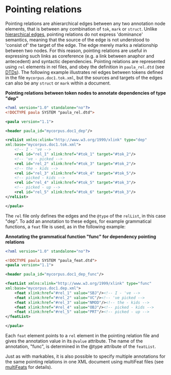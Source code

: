 # Pointing relations

Pointing relations are ahierarchical edges between any two annotation
node elements, that is between any combination of `tok`, `mark` or
`struct`. Unlike [hierarchical edges](hierarchical-structures.md#structs), pointing relations do
not express 'dominance' semantics, meaning that the source of the edge
is not understood to 'consist of' the target of the edge. The edge
merely marks a relationship between two nodes. For this reason, pointing
relations are useful in expressing such links as coreference (e.g. a
link between anaphor and antecedent) and syntactic dependencies.
Pointing relations are represented using `rel` elements in rel files,
and obey the definition in `paula_rel.dtd` (see [DTDs](required-files-and-dtds.md#additional-dtds)). The
following example illustrates rel edges between tokens defined in the
file `mycorpus.doc1.tok.xml`, but the sources and targets of the edges
can also be any `struct` or `mark` within a document.

**Pointing relations between token nodes to annotate dependencies of type "dep"**
```xml
<?xml version="1.0" standalone="no"?>
<!DOCTYPE paula SYSTEM "paula_rel.dtd">

<paula version="1.1">

<header paula_id="mycorpus.doc1_dep"/>

<relList xmlns:xlink="http://www.w3.org/1999/xlink" type="dep" 
xml:base="mycorpus.doc1.tok.xml">
    <!-- I - 've -->
    <rel id="rel_1" xlink:href="#tok_1" target="#tok_2"/> 
    <!-- 've - picked -->
    <rel id="rel_2" xlink:href="#tok_3" target="#tok_2"/> 
    <!-- the - kids -->
    <rel id="rel_3" xlink:href="#tok_4" target="#tok_5"/> 
    <!-- picked - kids -->
    <rel id="rel_4" xlink:href="#tok_5" target="#tok_3"/> 
    <!-- picked - up -->
    <rel id="rel_5" xlink:href="#tok_6" target="#tok_3"/> 
</relList>

</paula>
```

The `rel` file only defines the edges and the `@type` of the `relList`,
in this case "dep". To add an annotation to these edges, for example
grammatical functions, a `feat` file is used, as in the following
example:

**Annotating the grammatical function "func" for dependency pointing relations**
```xml
<?xml version="1.0" standalone="no"?>

<!DOCTYPE paula SYSTEM "paula_feat.dtd">
<paula version="1.1">

<header paula_id="mycorpus.doc1_dep_func"/>

<featList xmlns:xlink="http://www.w3.org/1999/xlink" type="func" 
xml:base="mycorpus.doc1.dep.xml">
    <feat xlink:href="#rel_1" value="SBJ"/><!-- I - 've -->
    <feat xlink:href="#rel_2" value="VC"/><!-- 've picked -->
    <feat xlink:href="#rel_3" value="NMOD"/><!-- the - kids -->
    <feat xlink:href="#rel_4" value="OBJ"/><!-- picked - kids -->
    <feat xlink:href="#rel_5" value="PRT"/><!-- picked - up -->
</featList>

</paula>
```

Each `feat` element points to a `rel` element in the pointing relation
file and gives the annotation value in its `@value` attribute. The name
of the annotation, "func", is determined in the @type attribute of the
`featList`.

Just as with markables, it is also possible to specify multiple
annotations for the same pointing relations in one XML document using
multiFeat files (see [multiFeats](spans-and-markables.md#multifeats) for details).